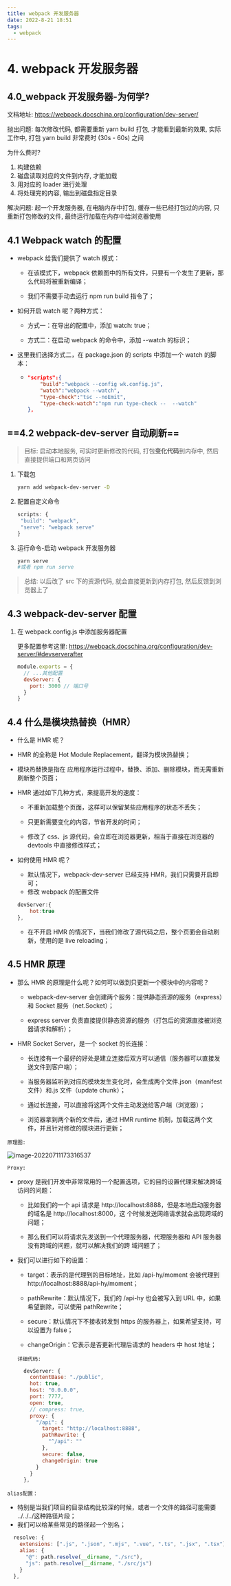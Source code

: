 ```yaml
---
title: webpack 开发服务器
date: 2022-8-21 18:51
tags:
  - webpack
---
```


# 4. webpack 开发服务器

## 4.0_webpack 开发服务器-为何学?

文档地址: https://webpack.docschina.org/configuration/dev-server/

抛出问题: 每次修改代码, 都需要重新 yarn build 打包, 才能看到最新的效果, 实际工作中, 打包 yarn build 非常费时 (30s - 60s) 之间

为什么费时?

1. 构建依赖
2. 磁盘读取对应的文件到内存, 才能加载
3. 用对应的 loader 进行处理
4. 将处理完的内容, 输出到磁盘指定目录

解决问题: 起一个开发服务器, 在电脑内存中打包, 缓存一些已经打包过的内容, 只重新打包修改的文件, 最终运行加载在内存中给浏览器使用

## 4.1 Webpack watch 的配置

- webpack 给我们提供了 watch 模式：

  - 在该模式下，webpack 依赖图中的所有文件，只要有一个发生了更新，那么代码将被重新编译；

  - 我们不需要手动去运行 npm run build 指令了；

- 如何开启 watch 呢？两种方式：

  - 方式一：在导出的配置中，添加 watch: true；

  - 方式二：在启动 webpack 的命令中，添加 --watch 的标识；

- 这里我们选择方式二，在 package.json 的 scripts 中添加一个 watch 的脚本：

  - ```json
    "scripts":{
        "build":"webpack --config wk.config.js",
        "watch":"webpack --watch",
        "type-check":"tsc --noEmit",
        "type-check-watch":"npm run type-check --  --watch"
    },
    ```

## ==4.2 webpack-dev-server 自动刷新==

> 目标: 启动本地服务, 可实时更新修改的代码, 打包**变化代码**到内存中, 然后直接提供端口和网页访问

1. 下载包

   ```bash
   yarn add webpack-dev-server -D
   ```

2. 配置自定义命令

   ```js
   scripts: {
   	"build": "webpack",
   	"serve": "webpack serve"
   }
   ```

3. 运行命令-启动 webpack 开发服务器

   ```bash
   yarn serve
   #或者 npm run serve
   ```

> 总结: 以后改了 src 下的资源代码, 就会直接更新到内存打包, 然后反馈到浏览器上了

## 4.3 webpack-dev-server 配置

1. 在 webpack.config.js 中添加服务器配置

   更多配置参考这里: https://webpack.docschina.org/configuration/dev-server/#devserverafter

   ```js
   module.exports = {
     // ...其他配置
     devServer: {
       port: 3000 // 端口号
     }
   }
   ```

## 4.4 什么是模块热替换（HMR）

- 什么是 HMR 呢？

- HMR 的全称是 Hot Module Replacement，翻译为模块热替换；

- 模块热替换是指在 应用程序运行过程中，替换、添加、删除模块，而无需重新刷新整个页面；

- HMR 通过如下几种方式，来提高开发的速度：

  - 不重新加载整个页面，这样可以保留某些应用程序的状态不丢失；
  - 只更新需要变化的内容，节省开发的时间；

  - 修改了 css、js 源代码，会立即在浏览器更新，相当于直接在浏览器的 devtools 中直接修改样式；

- 如何使用 HMR 呢？

  - 默认情况下，webpack-dev-server 已经支持 HMR，我们只需要开启即可；
  - 修改 webpack 的配置文件

  ```js
  devServer:{
      hot:true
  },
  ```

  - 在不开启 HMR 的情况下，当我们修改了源代码之后，整个页面会自动刷新，使用的是 live reloading；

## 4.5 HMR 原理

- 那么 HMR 的原理是什么呢？如何可以做到只更新一个模块中的内容呢？

  - webpack-dev-server 会创建两个服务：提供静态资源的服务（express）和 Socket 服务（net.Socket）；

  - express server 负责直接提供静态资源的服务（打包后的资源直接被浏览器请求和解析）；

- HMR Socket Server，是一个 socket 的长连接：

  - 长连接有一个最好的好处是建立连接后双方可以通信（服务器可以直接发送文件到客户端）；

  - 当服务器监听到对应的模块发生变化时，会生成两个文件.json（manifest 文件）和.js 文件（update chunk）；

  - 通过长连接，可以直接将这两个文件主动发送给客户端（浏览器）；

  - 浏览器拿到两个新的文件后，通过 HMR runtime 机制，加载这两个文件，并且针对修改的模块进行更新；

`原理图:`

![image-20220711173316537](../images/image-20220711173316537.png)

`Proxy:`

- proxy 是我们开发中非常常用的一个配置选项，它的目的设置代理来解决跨域访问的问题：

  - 比如我们的一个 api 请求是 http://localhost:8888，但是本地启动服务器的域名是 http://localhost:8000，这 个时候发送网络请求就会出现跨域的问题；

  - 那么我们可以将请求先发送到一个代理服务器，代理服务器和 API 服务器没有跨域的问题，就可以解决我们的跨 域问题了；

- 我们可以进行如下的设置：

  - target：表示的是代理到的目标地址，比如 /api-hy/moment 会被代理到 http://localhost:8888/api-hy/moment；

  - pathRewrite：默认情况下，我们的 /api-hy 也会被写入到 URL 中，如果希望删除，可以使用 pathRewrite；

  - secure：默认情况下不接收转发到 https 的服务器上，如果希望支持，可以设置为 false；

  - changeOrigin：它表示是否更新代理后请求的 headers 中 host 地址；

  `详细代码:`

  ```js
    devServer: {
      contentBase: "./public",
      hot: true,
      host: "0.0.0.0",
      port: 7777,
      open: true,
      // compress: true,
      proxy: {
        "/api": {
          target: "http://localhost:8888",
          pathRewrite: {
            "^/api": ""
          },
          secure: false,
          changeOrigin: true
        }
      }
    },
  ```

`alias配置：`

- 特别是当我们项目的目录结构比较深的时候，或者一个文件的路径可能需要 ../../../这种路径片段；
- 我们可以给某些常见的路径起一个别名；

```js
  resolve: {
    extensions: [".js", ".json", ".mjs", ".vue", ".ts", ".jsx", ".tsx"],
    alias: {
      "@": path.resolve(__dirname, "./src"),
      "js": path.resolve(__dirname, "./src/js")
    }
  },
```
